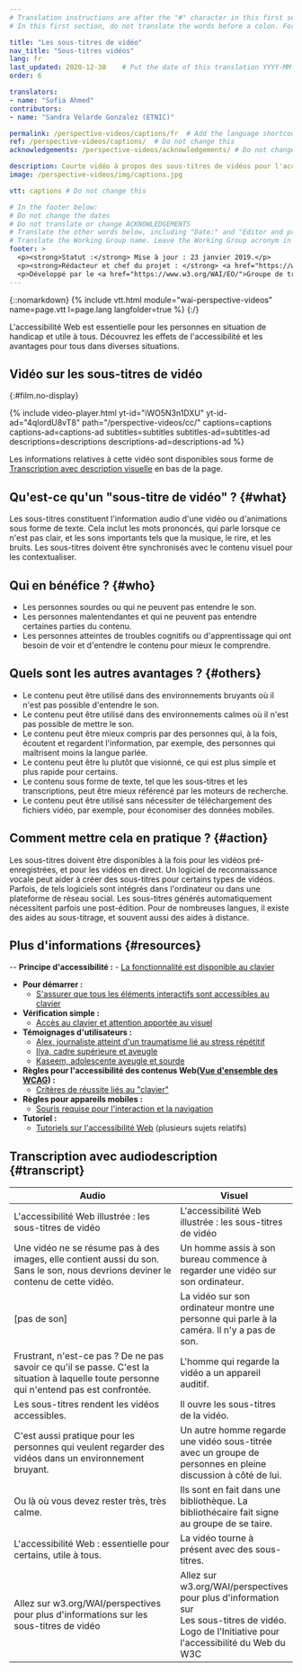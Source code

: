 ```yaml
---
# Translation instructions are after the "#" character in this first section. They are comments that do not show up in the web page. You do not need to translate the instructions after #.
# In this first section, do not translate the words before a colon. For example, do not translate "title:". Do translate the text after "title:".

title: "Les sous-titres de vidéo"
nav_title: "Sous-titres vidéos"
lang: fr
last_updated: 2020-12-30    # Put the date of this translation YYYY-MM-DD (with month in the middle)
order: 6

translators: 
- name: "Sofia Ahmed"
contributors:
- name: "Sandra Velarde Gonzalez (ETNIC)"

permalink: /perspective-videos/captions/fr  # Add the language shortcode to the end, with no slash at the end. For example /path/to/file/fr
ref: /perspective-videos/captions/  # Do not change this
acknowledgements: /perspective-videos/acknowledgements/ # Do not change this

description: Courte vidéo à propos des sous-titres de vidéos pour l'accessibilité Web - de quoi s'agit-il, qui en bénéficie, comment ils aident chacun, et comment mettre cela en pratique.
image: /perspective-videos/img/captions.jpg

vtt: captions # Do not change this

# In the footer below:
# Do not change the dates
# Do not translate or change ACKNOWLEDGEMENTS
# Translate the other words below, including "Date:" and "Editor and project lead:"
# Translate the Working Group name. Leave the Working Group acronym in English.
footer: >
  <p><strong>Statut :</strong> Mise à jour : 23 janvier 2019.</p>
  <p><strong>Rédacteur et chef du projet : </strong> <a href="https://www.w3.org/People/shadi">Shadi Abou-Zahra</a>. ACKNOWLEDGEMENTS liste les contributions.
  <p>Développé par le <a href="https://www.w3.org/WAI/EO/">Groupe de travail Éducation et Promotion</a> avec le soutien du projet <a href="https://www.w3.org/WAI/about/projects/wai-guide/">WAI-Guide</a> financé par la Commission européenne (CE) dans le cadre du programme Horizon 2020 (822245)</p>
---
```


{::nomarkdown}
{% include vtt.html module="wai-perspective-videos" name=page.vtt l=page.lang langfolder=true %}
{:/}

L'accessibilité Web est essentielle pour les personnes en situation de handicap et utile à tous. Découvrez les effets de l'accessibilité et les avantages pour tous dans diverses situations.

## Vidéo sur les sous-titres de vidéo
{:#film.no-display}

{% include video-player.html
    yt-id="iWO5N3n1DXU"
    yt-id-ad="4qIordU8vT8"
    path="/perspective-videos/cc/"
    captions=captions
    captions-ad=captions-ad
    subtitles=subtitles
    subtitles-ad=subtitles-ad
    descriptions=descriptions
    descriptions-ad=descriptions-ad
%}

Les informations relatives à cette vidéo sont disponibles sous forme de [Transcription avec description visuelle](#transcript) en bas de la page.

Qu'est-ce qu'un "sous-titre de vidéo" ? {#what}
-------------------------

Les sous-titres constituent l'information audio d'une vidéo ou d'animations sous forme de texte.
Cela inclut les mots prononcés, qui parle lorsque ce n'est pas clair, et les sons importants tels que la musique, le rire, et les bruits. Les sous-titres doivent être synchronisés avec le contenu visuel pour les contextualiser.

Qui en bénéfice ? {#who}
----------------------------

-   Les personnes sourdes ou qui ne peuvent pas entendre le son.
-   Les personnes malentendantes et qui ne peuvent pas entendre certaines parties du contenu.
-   Les personnes atteintes de troubles cognitifs ou d'apprentissage qui ont besoin de voir et d'entendre le contenu pour mieux le comprendre.

Quels sont les autres avantages ? {#others}
---------------------------------

-   Le contenu peut être utilisé dans des environnements bruyants où il n'est pas possible d'entendre le son.
-   Le contenu peut être utilisé dans des environnements calmes où il n'est pas possible de mettre le son.
-   Le contenu peut être mieux compris par des personnes qui, à la fois, écoutent et regardent l'information, par exemple, des personnes qui maîtrisent moins la langue parlée.
-   Le contenu peut être lu plutôt que visionné, ce qui est plus simple et plus rapide pour certains.
-   Le contenu sous forme de texte, tel que les sous-titres et les transcriptions, peut être mieux référencé par les moteurs de recherche.
-   Le contenu peut être utilisé sans nécessiter de téléchargement des fichiers vidéo, par exemple, pour économiser des données mobiles.

Comment mettre cela en pratique ? {#action}
--------------------------------------

Les sous-titres doivent être disponibles à la fois pour les vidéos pré-enregistrées, et pour les vidéos en direct. Un logiciel de reconnaissance vocale peut aider à créer des sous-titres pour certains types de vidéos. Parfois, de tels logiciels sont intégrés dans l'ordinateur ou dans une plateforme de réseau social. Les sous-titres générés automatiquement nécessitent parfois une post-édition. Pour de nombreuses langues, il existe des aides au sous-titrage, et souvent aussi des aides à distance.  

Plus d'informations {#resources}
----------

--   **Principe d'accessibilité :**
    -   [La fonctionnalité est disponible au clavier](/fundamentals/accessibility-principles/#keyboard) 
-   **Pour démarrer :**
    -   [S'assurer que tous les éléments interactifs sont accessibles au clavier](/tips/developing/#ensure-that-all-interactive-elements-are-keyboard-accessible)
-   **Vérification simple :**
    -   [Accès au clavier et attention apportée au visuel](/test-evaluate/preliminary/#interaction) 
-   **Témoignages d'utilisateurs :**
    -   [Alex, journaliste atteint d'un traumatisme lié au stress répétitif](/people-use-web/user-stories/#reporter)
    -   [Ilya, cadre supérieure et aveugle](/people-use-web/user-stories/#accountant)
    -   [Kaseem, adolescente aveugle et sourde](/people-use-web/user-stories/#teenager)
-   **Règles pour l'accessibilité des contenus Web([Vue d'ensemble des WCAG](/standards-guidelines/wcag/)) :** 
    -   [Critères de réussite liés au "clavier"](https://www.w3.org/WAI/WCAG21/quickref/?tags=keyboard) 
-   **Règles pour appareils mobiles :**
    -   [Souris requise pour l'interaction et la navigation](/standards-guidelines/shared-experiences/#mouse) 
-   **Tutoriel :**
    -   [Tutoriels sur l'accessibilité Web](https://www.w3.org/WAI/tutorials/) 
        (plusieurs sujets relatifs)

## Transcription avec audiodescription {#transcript}

 <table>
  <thead>
    <tr>
      <th width="65%">Audio</th>
      <th>Visuel</th>
    </tr>
  </thead>
  <tbody>
    <tr>
      <td>L'accessibilité Web illustrée : les sous-titres de vidéo</td>
      <td>L'accessibilité Web illustrée : les sous-titres de vidéo</td>
    </tr>
    <tr>
      <td>Une vidéo ne se résume pas à des images, elle contient aussi du son. Sans le son, nous devrions deviner le contenu de cette vidéo.</td>
      <td>Un homme assis à son bureau commence à regarder une vidéo sur son ordinateur.<br></td>
    </tr>
    <tr>
      <td>[pas de son]</td>
      <td>La vidéo sur son ordinateur montre une personne qui parle à la caméra. Il n'y a pas de son.</td>
    </tr>
    <tr>
      <td>Frustrant, n'est-ce pas ? De ne pas savoir ce qu'il se passe. C'est la situation à laquelle toute personne qui n'entend pas est confrontée.</td>
      <td>L'homme qui regarde la vidéo a un appareil auditif.</td>
    </tr>
    <tr>
      <td>Les sous-titres rendent les vidéos accessibles.</td>
      <td>Il ouvre les sous-titres de la vidéo.</td>
    </tr>
    <tr>
      <td>C'est aussi pratique pour les personnes qui veulent regarder des vidéos dans un environnement bruyant.</td>
      <td>Un autre homme regarde une vidéo sous-titrée avec un groupe de personnes en pleine discussion à côté de lui.</td>
    </tr>
    <tr>
      <td>Ou là où vous devez rester très, très calme.</td>
      <td>Ils sont en fait dans une bibliothèque. La bibliothécaire fait signe au groupe de se taire.</td>
    </tr>
    <tr>
      <td>L'accessibilité Web : essentielle pour certains, utile à tous.</td>
      <td>La vidéo tourne à présent avec des sous-titres.</td>
    </tr>
    <tr>
      <td>Allez sur w3.org/WAI/perspectives pour plus d'informations sur les sous-titres de vidéo</td>
      <td>Allez sur<br>
        w3.org/WAI/perspectives<br>
        pour plus d'information sur<br>
        Les sous-titres de vidéo. <br>
        Logo de l'Initiative pour l'accessibilité du Web du W3C</td>
    </tr>
  </tbody>
</table>
